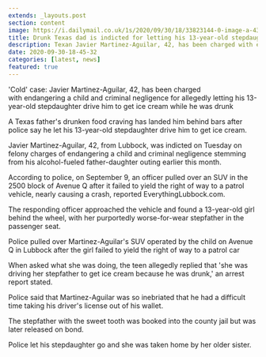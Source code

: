 ```yaml
---
extends: _layouts.post
section: content
image: https://i.dailymail.co.uk/1s/2020/09/30/18/33823144-0-image-a-43_1601486962193.jpg 
title: Drunk Texas dad is indicted for letting his 13-year-old stepdaughter drive him to get ice cream 
description: Texan Javier Martinez-Aguilar, 42, has been charged with endangering a child and criminal negligence for allegedly letting his stepdaughter, 13, drive him to get ice cream while he was drunk. 
date: 2020-09-30-18-45-32 
categories: [latest, news] 
featured: true 
--- 
```

'Cold' case: Javier Martinez-Aguilar, 42, has been charged with endangering a child and criminal negligence for allegedly letting his 13-year-old stepdaughter drive him to get ice cream while he was drunk

A Texas father's drunken food craving has landed him behind bars after police say he let his 13-year-old stepdaughter drive him to get ice cream. 

Javier Martinez-Aguilar, 42, from Lubbock, was indicted on Tuesday on felony charges of endangering a child and criminal negligence stemming from his alcohol-fueled father-daughter outing earlier this month.

According to police, on September 9, an officer pulled over an SUV in the 2500 block of Avenue Q after it failed to yield the right of way to a patrol vehicle, nearly causing a crash, reported EverythingLubbock.com.

The responding officer approached the vehicle and found a 13-year-old girl behind the wheel, with her purportedly worse-for-wear stepfather in the passenger seat.

Police pulled over Martinez-Aguilar's SUV operated by the child on Avenue Q in Lubbock after the girl failed to yield the right of way to a patrol car 

When asked what she was doing, the teen allegedly replied that 'she was driving her stepfather to get ice cream because he was drunk,' an arrest report stated.

Police said that Martinez-Aguilar was so inebriated that he had a difficult time taking his driver's license out of his wallet.

The stepfather with the sweet tooth was booked into the county jail but was later released on bond.

Police let his stepdaughter go and she was taken home by her older sister.

